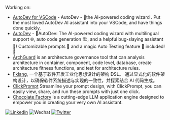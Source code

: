 Working on:

- [AutoDev for VSCode](https://github.com/unit-mesh/auto-dev-vscode) -  AutoDev - 🧙‍the AI-powered coding wizard . Put the most loved AutoDev AI assistant into your VSCode, and have things done quickly.
- [AutoDev](https://github.com/unit-mesh/auto-dev) - 🧙‍AutoDev: The AI-powered coding wizard with multilingual support 🌐, auto code generation 🏗️, and a helpful bug-slaying assistant 🐞! Customizable prompts 🎨 and a magic Auto Testing feature 🧪 included! 🚀
- [ArchGuard](https://github.com/archguard/archguard) is an architecture governance tool that can analysis architecture in container, component, code level, database, create architecture fitness functions, and test for architecture rules.
- [Fklang](https://github.com/feakin/fklang), 一个基于软件开发工业化思想设计的架构 DSL。 通过显式化的软件架构设计，以确保软件系统描述与实现的一致性，并探索结合 AI 代码生成。
- [ClickPrompt](https://github.com/prompt-engineering/click-prompt) Streamline your prompt design, with ClickPrompt, you can easily view, share, and run these prompts with just one click.
- [Chocolate Factory](https://github.com/unit-mesh/chocolate-factory) is a cutting-edge LLM application engine designed to empower you in creating your very own AI assistant. 

[![Linkedin](https://img.shields.io/badge/-LinkedIn-blue?style=flat&logo=Linkedin&logoColor=white)](https://www.linkedin.com/in/phodal/)
![Wechat](https://img.shields.io/badge/-phodal02-green?style=flat&logo=Wechat&logoColor=white)
[![Twitter](https://img.shields.io/badge/-Twitter-blue?style=flat&logo=Twitter&logoColor=white)](https://twitter.com/phodal_huang)
